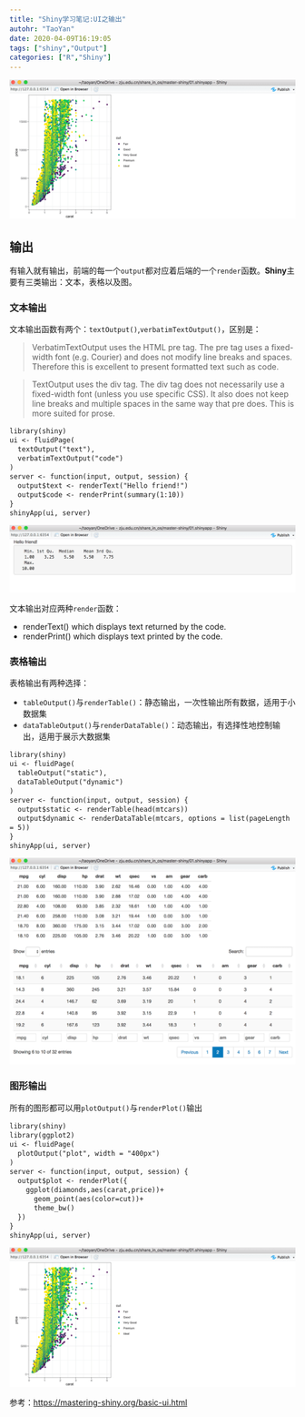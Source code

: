 ```yaml
---
title: "Shiny学习笔记:UI之输出"
autohr: "TaoYan"
date: 2020-04-09T16:19:05
tags: ["shiny","Output"]
categories: ["R","Shiny"]
---
```


![](https://raw.githubusercontent.com/YTLogos/pic_link/master/img/20200410203923.png)

<!--more-->

## 输出

有输入就有输出，前端的每一个`output`都对应着后端的一个`render`函数。**Shiny**主要有三类输出：文本，表格以及图。

### 文本输出

文本输出函数有两个：`textOutput()`,`verbatimTextOutput()`，区别是：

> VerbatimTextOutput uses the HTML pre tag. The pre tag uses a fixed-width font (e.g. Courier) and does not modify line breaks and spaces. Therefore this is excellent to present formatted text such as code.

> TextOutput uses the div tag. The div tag does not necessarily use a fixed-width font (unless you use specific CSS). It also does not keep line breaks and multiple spaces in the same way that pre does. This is more suited for prose.

```
library(shiny)
ui <- fluidPage(
  textOutput("text"),
  verbatimTextOutput("code")
)
server <- function(input, output, session) {
  output$text <- renderText("Hello friend!")
  output$code <- renderPrint(summary(1:10))
}
shinyApp(ui, server)
```

![](https://raw.githubusercontent.com/YTLogos/pic_link/master/img/20200410202800.png)

文本输出对应两种`render`函数：

* renderText() which displays text returned by the code.
* renderPrint() which displays text printed by the code.

### 表格输出

表格输出有两种选择：

* `tableOutput()`与`renderTable()`：静态输出，一次性输出所有数据，适用于小数据集
* `dataTableOutput()`与`renderDataTable()`：动态输出，有选择性地控制输出，适用于展示大数据集

```
library(shiny)
ui <- fluidPage(
  tableOutput("static"),
  dataTableOutput("dynamic")
)
server <- function(input, output, session) {
  output$static <- renderTable(head(mtcars))
  output$dynamic <- renderDataTable(mtcars, options = list(pageLength = 5))
}
shinyApp(ui, server)
```

![](https://raw.githubusercontent.com/YTLogos/pic_link/master/img/20200410203458.png)

### 图形输出

所有的图形都可以用`plotOutput()`与`renderPlot()`输出

```
library(shiny)
library(ggplot2)
ui <- fluidPage(
  plotOutput("plot", width = "400px")
)
server <- function(input, output, session) {
  output$plot <- renderPlot({
    ggplot(diamonds,aes(carat,price))+
      geom_point(aes(color=cut))+
      theme_bw()
  })
}
shinyApp(ui, server)
```

![](https://raw.githubusercontent.com/YTLogos/pic_link/master/img/20200410203923.png)










参考：https://mastering-shiny.org/basic-ui.html
